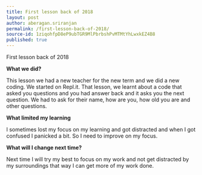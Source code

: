 ```yaml
---
title: First lesson back of 2018
layout: post
author: aberagan.sriranjan
permalink: /first-lesson-back-of-2018/
source-id: 1ziqohfpD8eP9ubTGR9MlPbrbshPvMTMtYhLwxkEZ4B8
published: true
---
```

First lesson back of 2018

**What we did?**

This lesson we had a new teacher for the new term and we did a new coding. We started on Repl.it. That lesson, we learnt about a code that asked you questions and you had answer back and it asks you the next question. We had to ask for their name, how are you, how old you are and other questions.

**What limited my learning**

I sometimes lost my focus on my learning and got distracted and when I got confused I panicked a bit. So I need to improve on my focus.

**What will I change next time?**

Next time I will try my best to focus on my work and not get distracted by my surroundings that way I can get more of my work done.

